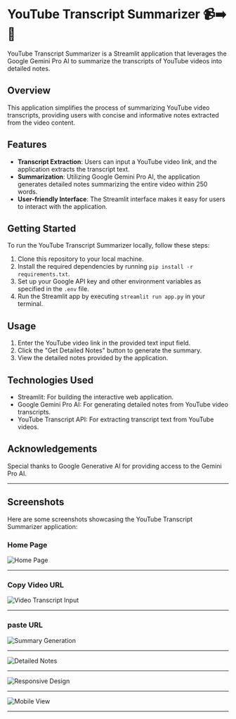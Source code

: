 # YouTube Transcript Summarizer 📹➡️📝

YouTube Transcript Summarizer is a Streamlit application that leverages the Google Gemini Pro AI to summarize the transcripts of YouTube videos into detailed notes.

## Overview

This application simplifies the process of summarizing YouTube video transcripts, providing users with concise and informative notes extracted from the video content.

## Features

- **Transcript Extraction**: Users can input a YouTube video link, and the application extracts the transcript text.
- **Summarization**: Utilizing Google Gemini Pro AI, the application generates detailed notes summarizing the entire video within 250 words.
- **User-friendly Interface**: The Streamlit interface makes it easy for users to interact with the application.

## Getting Started

To run the YouTube Transcript Summarizer locally, follow these steps:

1. Clone this repository to your local machine.
2. Install the required dependencies by running `pip install -r requirements.txt`.
3. Set up your Google API key and other environment variables as specified in the `.env` file.
4. Run the Streamlit app by executing `streamlit run app.py` in your terminal.

## Usage

1. Enter the YouTube video link in the provided text input field.
2. Click the "Get Detailed Notes" button to generate the summary.
3. View the detailed notes provided by the application.

## Technologies Used

- Streamlit: For building the interactive web application.
- Google Gemini Pro AI: For generating detailed notes from YouTube video transcripts.
- YouTube Transcript API: For extracting transcript text from YouTube videos.

## Acknowledgements

Special thanks to Google Generative AI for providing access to the Gemini Pro AI.

---

## Screenshots

Here are some screenshots showcasing the YouTube Transcript Summarizer application:

### Home Page




![Home Page](https://github.com/GaneshPatilDS/youtube-transcript-summarizer/assets/123234894/f3d6377a-42c9-4e69-aa1c-1cdd4c049b8e)




---

### Copy Video URL




![Video Transcript Input](https://github.com/GaneshPatilDS/youtube-transcript-summarizer/assets/123234894/9a44e3af-7a64-4940-8869-a48be7f58762)




---

### paste URL



![Summary Generation](https://github.com/GaneshPatilDS/youtube-transcript-summarizer/assets/123234894/b61a08ea-f903-48e3-b147-de3d6178733e)



-------------------------------------------------------------------------------------------------------------------------------------



![Detailed Notes](https://github.com/GaneshPatilDS/youtube-transcript-summarizer/assets/123234894/8566d522-1e28-4fd4-b3ac-20c695798697)



--------------------------------------------------------------------------------------------------------------------------------------



![Responsive Design](https://github.com/GaneshPatilDS/youtube-transcript-summarizer/assets/123234894/89a22b84-8c9c-423e-8060-7bf908c7d27e)



------------------------------------------------------------------------------------------------------------------------------------



![Mobile View](https://github.com/GaneshPatilDS/youtube-transcript-summarizer/assets/123234894/56a67e8f-259a-4661-be2d-ba7f0c26b652)



---------------------------------------------------------------------------------------------------------------------------------------


